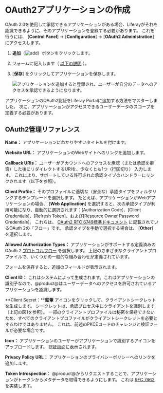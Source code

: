 # OAuth2アプリケーションの作成

OAuth 2.0を使用して承認できるアプリケーションがある場合、Liferayがそれを認識できるように、そのアプリケーションを登録する必要があります。 これを行うには、 [**Control Panel**] → [**Configuration**] → [**OAuth2 Administration**] にアクセスします。

1. **追加**（![add](../../images/icon-add.png)）ボタンをクリックします。

2.  フォームに記入します（ [以下の説明](#oauth2-administration-reference) ）。

3. [**保存**] をクリックしてアプリケーションを保存します。

    ![アプリケーションを追加すると登録され、ユーザーが自分のデータへのアクセスを承認できるようになります。](./creating-oauth2-applications/images/01.png)

アプリケーションのOAuth2認証をLiferay Portalに追加する方法をマスターしました。 次に、アプリケーションがアクセスできるユーザーデータのスコープを定義する必要があります。

<a name="oauth2-administration-reference" />

## OAuth2管理リファレンス

**Name：** アプリケーションにわかりやすいタイトルを付けます。

**Website URL：** アプリケーションのWebサイトへのリンクを追加します。

**Callback URIs：** ユーザーがアカウントへのアクセスを承認（または承認を拒否）した後にリダイレクトするURIを、少なくとも1つ（行区切り） 入力します。 これにより、サポートしている許可された承認タイプのハンドラーにリンクされます（以下を参照）。

**Client Profile：** そのプロファイルに適切な（安全な）承認タイプをフィルタリングするテンプレートを選択します。 たとえば、アプリケーションがWebアプリケーションの場合、 [**Web Application**] を選択すると、次の承認タイプが利用可能になり、自動的に選択されます：[Authorization Code]、[Client Credentials]、[Refresh Token]、および[Resource Owner Password Credentials]。 これらは、 [OAuth2 RFC 6749標準ドキュメント](https://tools.ietf.org/html/rfc6749) に記載されているOAuth 2の「フロー」です。 承認タイプを手動で選択する場合は、 [**Other**] を選択します。

**Allowed Authorization Types：** アプリケーションがサポートする定義済みのOAuth 2 [プロトコルフロー](https://tools.ietf.org/html/rfc6749#section-1.2) を選択します。 上記のさまざまなクライアントプロファイルで、いくつかの一般的な組み合わせが定義されています。

フォームを保存すると、追加のフィールドが表示されます。

**Client ID：** これはシステムによって生成されます。これはアプリケーションの識別子なので、@product@はユーザーデータへのアクセスを許可されているアプリケーションを認識します。

**Client Secret：****鉛筆** アイコンをクリックして、クライアントシークレットを生成します。 シークレットは、承認プロセス中にクライアントを識別します（上記の図1を参照）。 一部のクライアントプロファイルは秘密を保持できないため、すべてのクライアントプロファイルがクライアントシークレットを必要とするわけではありません。 これは、前述のPKCEコードのチャレンジと検証ツールが必要な場合です。

**Icon：** アプリケーションのユーザーがアプリケーションで識別するアイコンをアップロードします。 認証画面に表示されます。

**Privacy Policy URL：** アプリケーションのプライバシーポリシーへのリンクを追加します。

**Token Introspection：** @product@からリクエストすることで、アプリケーションがトークンからメタデータを取得できるようにします。 これは [RFC 7662](https://tools.ietf.org/html/rfc7662) を実装します。
